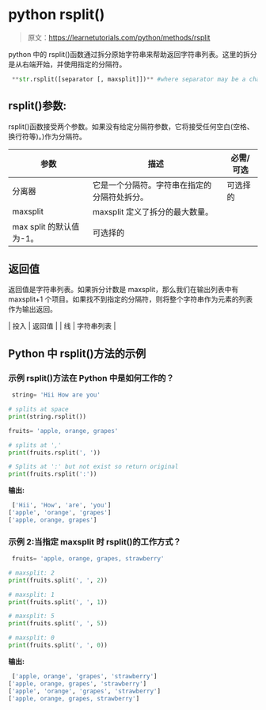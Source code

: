 # python rsplit()

> 原文：<https://learnetutorials.com/python/methods/rsplit>

python 中的 rsplit()函数通过拆分原始字符串来帮助返回字符串列表。这里的拆分是从右端开始，并使用指定的分隔符。

```py
 **str.rsplit([separator [, maxsplit]])** #where separator may be a character,symbol,or space 

```

## rsplit()参数:

rsplit()函数接受两个参数。如果没有给定分隔符参数，它将接受任何空白(空格、换行符等)。)作为分隔符。

| 参数 | 描述 | 必需/可选 |
| --- | --- | --- |
| 分离器 | 它是一个分隔符。字符串在指定的分隔符处拆分。 | 可选择的 |
| maxsplit | maxsplit 定义了拆分的最大数量。
max split 的默认值为-1。 | 可选择的 |

## 返回值

返回值是字符串列表。如果拆分计数是 maxsplit，那么我们在输出列表中有 maxsplit+1 个项目。如果找不到指定的分隔符，则将整个字符串作为元素的列表作为输出返回。

| 投入 | 返回值 |
| 线 | 字符串列表 |

## Python 中 rsplit()方法的示例

### 示例 rsplit()方法在 Python 中是如何工作的？

```py
 string= 'Hii How are you'

# splits at space
print(string.rsplit())

fruits= 'apple, orange, grapes'

# splits at ','
print(fruits.rsplit(', '))

# Splits at ':' but not exist so return original
print(fruits.rsplit(':')) 

```

**输出:**

```py
 ['Hii', 'How', 'are', 'you']
['apple', 'orange', 'grapes']
['apple, orange, grapes'] 
```

### 示例 2:当指定 maxsplit 时 rsplit()的工作方式？

```py
 fruits= 'apple, orange, grapes, strawberry'

# maxsplit: 2
print(fruits.split(', ', 2))

# maxsplit: 1
print(fruits.split(', ', 1))

# maxsplit: 5
print(fruits.split(', ', 5))

# maxsplit: 0
print(fruits.split(', ', 0)) 

```

**输出:**

```py
 ['apple, orange', 'grapes', 'strawberry']
['apple, orange, grapes', 'strawberry']
['apple', 'orange', 'grapes', 'strawberry']
['apple, orange, grapes, strawberry'] 
```